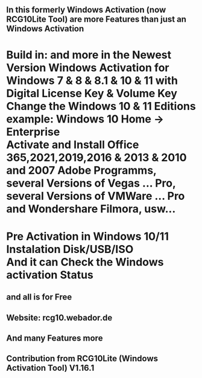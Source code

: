 In this formerly Windows Activation (now RCG10Lite Tool) are more Features than just an Windows Activation 
-------------------------------------------------
Build in:
and more in the Newest Version
Windows Activation for Windows 7 & 8 & 8.1 & 10 & 11 with Digital License Key & Volume Key
Change the Windows 10 & 11 Editions example: Windows 10 Home -> Enterprise               
Activate and Install Office 365,2021,2019,2016 & 2013 & 2010 and 2007
Adobe Programms, several Versions of Vegas ... Pro, several Versions of VMWare ... Pro and Wondershare Filmora, usw...
=================================================
Pre Activation in Windows 10/11 Instalation Disk/USB/ISO                     
And it can Check the Windows activation Status
=================================================
and all is for Free
-------------------------------------------------
Website:   rcg10.webador.de
-------------------------------------------------
And many Features more
-------------------------------------------------
Contribution from RCG10Lite (Windows Activation Tool)
V1.16.1
-------------------------------------------------
